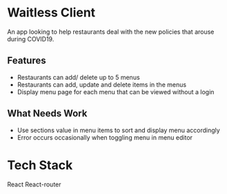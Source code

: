 # Waitless Client

An app looking to help restaurants deal with the new policies that arouse during COVID19.

## Features

- Restaurants can add/ delete up to 5 menus
- Restaurants can add, update and delete items in the menus
- Display menu page for each menu that can be viewed without a login

## What Needs Work

- Use sections value in menu items to sort and display menu accordingly
- Error occurs occasionally when toggling menu in menu editor

# Tech Stack

React
React-router

